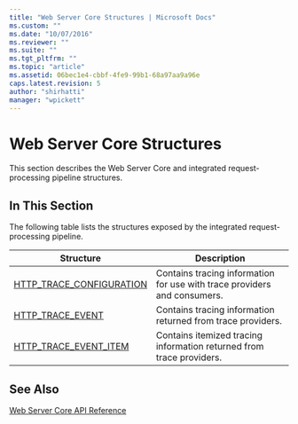 ```yaml
---
title: "Web Server Core Structures | Microsoft Docs"
ms.custom: ""
ms.date: "10/07/2016"
ms.reviewer: ""
ms.suite: ""
ms.tgt_pltfrm: ""
ms.topic: "article"
ms.assetid: 06bec1e4-cbbf-4fe9-99b1-68a97aa9a96e
caps.latest.revision: 5
author: "shirhatti"
manager: "wpickett"
---
```

# Web Server Core Structures
This section describes the Web Server Core and integrated request-processing pipeline structures.  
  
## In This Section  
 The following table lists the structures exposed by the integrated request-processing pipeline.  
  
|Structure|Description|  
|---------------|-----------------|  
|[HTTP_TRACE_CONFIGURATION](../../../webdevelopment-reference\native-code-api\webdev-native-api-reference/http-trace-configuration-structure.md)|Contains tracing information for use with trace providers and consumers.|  
|[HTTP_TRACE_EVENT](../../../webdevelopment-reference\native-code-api\webdev-native-api-reference/http-trace-event-structure.md)|Contains tracing information returned from trace providers.|  
|[HTTP_TRACE_EVENT_ITEM](../../../webdevelopment-reference\native-code-api\webdev-native-api-reference/http-trace-event-item-structure.md)|Contains itemized tracing information returned from trace providers.|  
  
## See Also  
 [Web Server Core API Reference](../../../webdevelopment-reference\native-code-api\webdev-native-api-reference/web-server-core-api-reference.md)